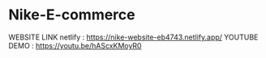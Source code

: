 ﻿# Nike-E-commerce
 
 WEBSITE LINK netlify : https://nike-website-eb4743.netlify.app/
 YOUTUBE DEMO         : https://youtu.be/hAScxKMoyR0 

